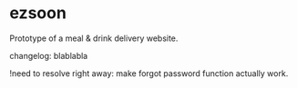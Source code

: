 ezsoon
======

Prototype of a meal & drink delivery website.

changelog:
blablabla

!need to resolve right away:
make forgot password function actually work.